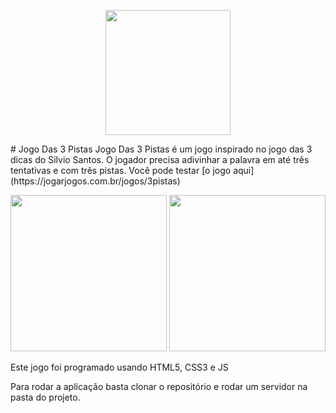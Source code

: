 <p align="center">
  <img src="https://i.imgur.com/eW7iOcr.png" width="200px" height="auto" />
</p>
# Jogo Das 3 Pistas
Jogo Das 3 Pistas é um jogo inspirado no jogo das 3 dicas do Silvio Santos.
O jogador precisa adivinhar a palavra em até três tentativas e com três pistas.
Você pode testar [o jogo aqui] (https://jogarjogos.com.br/jogos/3pistas)
<br />

<p align="center">
  <img src="https://i.imgur.com/QKPSBuc.png" width="250px" height="auto" />
  <img src="https://i.imgur.com/5jexQG5.png" width="250px" height="auto" />
</p>

Este jogo foi programado usando HTML5, CSS3 e JS <br>

Para rodar a aplicação basta clonar o repositório e rodar um servidor na pasta do projeto.

